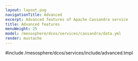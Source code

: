 ```yaml
---
layout: layout.pug
navigationTitle: Advanced
excerpt: Advanced features of Apache Cassandra service
title: Advanced features
menuWeight: 25
model: /mesosphere/dcos/services/cassandra/data.yml
render: mustache
---
```


#include /mesosphere/dcos/services/include/advanced.tmpl
